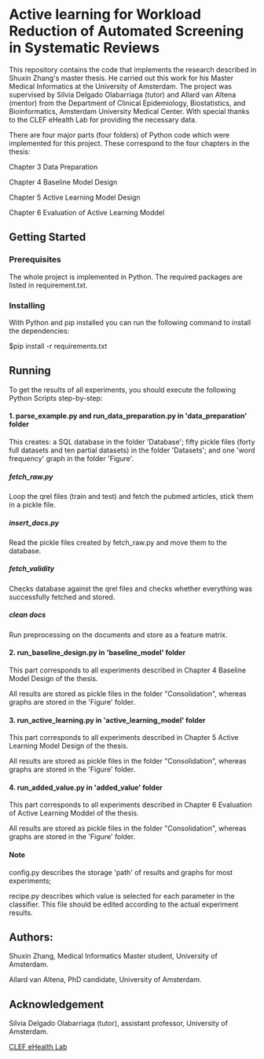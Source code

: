 
# Active learning for Workload Reduction of Automated Screening in Systematic Reviews

This repository contains the code that implements the research described in Shuxin Zhang's master thesis. He carried out this work for his Master Medical Informatics at the University of Amsterdam. The project was supervised by Sílvia Delgado Olabarriaga (tutor) and Allard van Altena (mentor) from the Department of Clinical Epidemiology, Biostatistics, and Bioinformatics, Amsterdam University Medical Center. With special thanks to the CLEF eHealth Lab for providing the necessary data.

There are four major parts (four folders) of Python code which were implemented for this project. These correspond to the four chapters in the thesis:

Chapter 3 Data Preparation

Chapter 4 Baseline Model Design

Chapter 5 Active Learning Model Design

Chapter 6 Evaluation of Active Learning Moddel

## Getting Started 

### Prerequisites

The whole project is implemented in Python. The required packages are listed in requirement.txt. 

### Installing

With Python and pip installed you can run the following command to install the dependencies:

$pip install -r requirements.txt

## Running

To get the results of all experiments, you should execute the following Python Scripts step-by-step:

#### 1. parse_example.py and run_data_preparation.py in 'data_preparation' folder

This creates: a SQL database in the folder 'Database'; fifty pickle files (forty full datasets and ten partial datasets) in the folder 'Datasets'; and one 'word frequency' graph in the folder 'Figure'.
##### fetch_raw.py
Loop the qrel files (train and test) and fetch the pubmed articles, stick them in a pickle file.

##### insert_docs.py
Read the pickle files created by fetch_raw.py and move them to the database.

##### fetch_validity
Checks database against the qrel files and checks whether everything was successfully fetched and stored.

##### clean docs
Run preprocessing on the documents and store as a feature matrix.



#### 2. run_baseline_design.py in 'baseline_model' folder

This part corresponds to all experiments described in Chapter 4 Baseline Model Design of the thesis.

All results are stored as pickle files in the folder "Consolidation", whereas graphs are stored in the 'Figure' folder.

#### 3. run_active_learning.py in 'active_learning_model' folder

This part corresponds to all experiments described in Chapter 5 Active Learning Model Design of the thesis.

All results are stored as pickle files in the folder "Consolidation", whereas graphs are stored in the 'Figure' folder.

#### 4. run_added_value.py in 'added_value' folder

This part corresponds to all experiments described in Chapter 6 Evaluation of Active Learning Moddel of the thesis.

All results are stored as pickle files in the folder "Consolidation", whereas graphs are stored in the 'Figure' folder.

#### Note

config.py describes the storage 'path' of results and graphs for most experiments;

recipe.py describes which value is selected for each parameter in the classifier. This file should be edited according to the actual experiment results.



## Authors: 
Shuxin Zhang, Medical Informatics Master student,  University of Amsterdam.

Allard van Altena, PhD candidate, University of Amsterdam.


## Acknowledgement
Sílvia Delgado Olabarriaga (tutor), assistant professor, University of Amsterdam.

[CLEF eHealth Lab](http://clef2017.clef-initiative.eu/)

